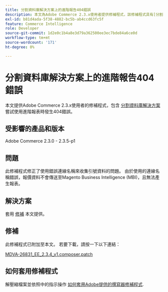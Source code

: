 ```yaml
---
title: 分割資料庫解決方案上的進階報告404錯誤
description: 本文為Adobe Commerce 2.3.x使用者提供修補程式，該修補程式具有[分割資料庫解決方案](https://devdocs.magento.com/guides/v2.3/config-guide/multi-master/multi-master.html)，在嘗試使用進階報表時發生404錯誤。
exl-id: b81d4ada-5f38-4882-bc5b-ab4ccd63fc5f
feature: Commerce Intelligence
role: Developer
source-git-commit: 1d2e0c1b4a8e3d79a362500ee3ec7bde84a6ce0d
workflow-type: tm+mt
source-wordcount: '171'
ht-degree: 0%

---
```


# 分割資料庫解決方案上的進階報告404錯誤

本文提供Adobe Commerce 2.3.x使用者的修補程式，包含 [分割資料庫解決方案](https://devdocs.magento.com/guides/v2.3/config-guide/multi-master/multi-master.html) 嘗試使用進階報表時發生404錯誤。

## 受影響的產品和版本

Adobe Commerce 2.3.0 - 2.3.5-p1

## 問題

此修補程式修正了使用錯誤連線名稱來收集引號資料的問題。 由於使用的連線名稱錯誤，報價資料不會傳送至Magento Business Intelligence (MBI)，且無法產生報表。

## 解決方案

套用 [修補](assets/MDVA-26831_EE_2.3.4_v1.composer.patch.zip) 本文提供。

## 修補

此修補程式已附加至本文。 若要下載，請按一下以下連結：

[MDVA-26831\_EE\_2.3.4\_v1.composer.patch](assets/MDVA-26831_EE_2.3.4_v1.composer.patch.zip)

## 如何套用修補程式

解壓縮檔案並依照中的指示操作 [如何套用Adobe提供的撰寫器修補程式](/help/how-to/general/how-to-apply-a-composer-patch-provided-by-magento.md).
